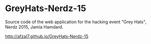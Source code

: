 # GreyHats-Nerdz-15
Source code of the web application for the hacking event "Grey Hats", Nerdz 2015, Jamia Hamdard.

<a href=" http://afzal7.github.io/GreyHats-Nerdz-15" target="_blank">http://afzal7.github.io/GreyHats-Nerdz-15</a>
